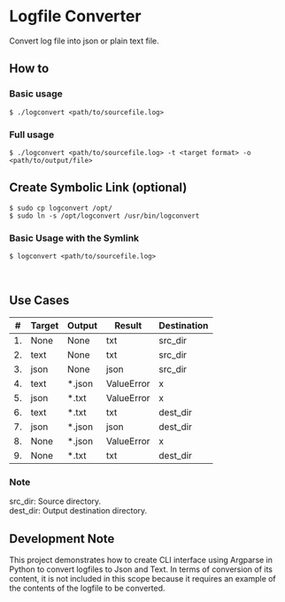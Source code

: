 # Logfile Converter
Convert log file into json or plain text file.

## How to

### Basic usage
```
$ ./logconvert <path/to/sourcefile.log>
```
### Full usage
```
$ ./logconvert <path/to/sourcefile.log> -t <target format> -o <path/to/output/file>
```

## Create Symbolic Link (optional)

```
$ sudo cp logconvert /opt/
$ sudo ln -s /opt/logconvert /usr/bin/logconvert
```

### Basic Usage with the Symlink
```
$ logconvert <path/to/sourcefile.log>
```

<br >

## Use Cases

| # | Target | Output | Result | Destination |
| --- |---|---|---|---|
| 1. | None | None | txt| src_dir |
| 2. | text | None | txt| src_dir |
| 3. | json | None | json| src_dir |
| 4. | text | *.json | ValueError | x |
| 5. | json | *.txt | ValueError | x |
| 6. | text | *.txt | txt | dest_dir |
| 7. | json | *.json | json | dest_dir |
| 8. | None | *.json | ValueError | x |
| 9. | None | *.txt | txt | dest_dir |

### Note
src_dir: Source directory.  
dest_dir: Output destination directory.

## Development Note

This project demonstrates how to create CLI interface using Argparse in Python to convert logfiles to Json and Text. In terms of conversion of its content, it is not included in this scope because it requires an example of the contents of the logfile to be converted.
